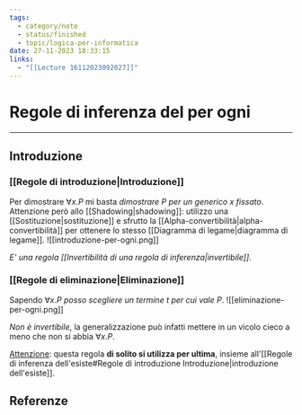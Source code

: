 ```yaml
---
tags:
  - category/note
  - status/finished
  - topic/logica-per-informatica
date: 27-11-2023 18:33:15
links:
  - "[[Lecture 16112023092027]]"
---
```

# Regole di inferenza del per ogni
---
## Introduzione
### [[Regole di introduzione|Introduzione]]
Per dimostrare $\forall x . P$ mi basta _dimostrare $P$ per un generico $x$ fissato_. Attenzione però allo [[Shadowing|shadowing]]: utilizzo una [[Sostituzione|sostituzione]] e sfrutto la [[Alpha-convertibilità|alpha-convertibilità]] per ottenere lo stesso [[Diagramma di legame|diagramma di legame]].
![[introduzione-per-ogni.png]]

_E' una regola [[Invertibilità di una regola di inferenza|invertibile]]_.

### [[Regole di eliminazione|Eliminazione]]
Sapendo $\forall x . P$ _posso scegliere un termine $t$ per cui vale $P$_.
![[eliminazione-per-ogni.png]]

_Non è invertibile_, la generalizzazione può infatti mettere in un vicolo cieco a meno che non si abbia $\forall x . P$.

<u>Attenzione</u>: questa regola **di solito si utilizza per ultima**, insieme all'[[Regole di inferenza dell'esiste#Regole di introduzione Introduzione|introduzione dell'esiste]].

## Referenze